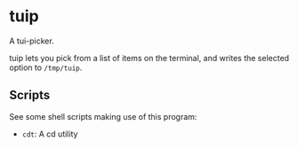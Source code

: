 
# tuip

A tui-picker. 

tuip lets you pick from a list of items on the terminal, and writes the selected option to `/tmp/tuip`.

## Scripts

See some shell scripts making use of this program:

- `cdt`: A cd utility

